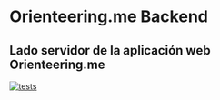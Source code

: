 # Orienteering.me Backend
## Lado servidor de la aplicación web Orienteering.me
[![tests](https://github.com/Orienteering-me/server/actions/workflows/node.js.yml/badge.svg)](https://github.com/Orienteering-me/server/actions/workflows/node.js.yml)
